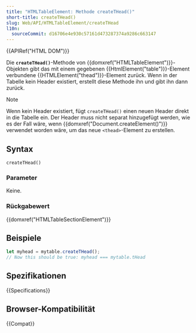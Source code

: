 ```yaml
---
title: "HTMLTableElement: Methode createTHead()"
short-title: createTHead()
slug: Web/API/HTMLTableElement/createTHead
l10n:
  sourceCommit: d16706e4e930c57161d473287374a9286c663147
---
```


{{APIRef("HTML DOM")}}

Die **`createTHead()`**-Methode von
{{domxref("HTMLTableElement")}}-Objekten gibt das mit einem gegebenen {{HtmlElement("table")}}-Element verbundene {{HTMLElement("thead")}}-Element zurück. Wenn in der Tabelle kein Header existiert, erstellt diese Methode ihn und gibt ihn dann zurück.

> [!NOTE]
> Wenn kein Header existiert, fügt `createTHead()` einen neuen
> Header direkt in die Tabelle ein. Der Header muss nicht separat hinzugefügt werden, wie es der Fall wäre, wenn {{domxref("Document.createElement()")}} verwendet worden wäre, um das neue `<thead>`-Element zu erstellen.

## Syntax

```js-nolint
createTHead()
```

### Parameter

Keine.

### Rückgabewert

{{domxref("HTMLTableSectionElement")}}

## Beispiele

```js
let myhead = mytable.createTHead();
// Now this should be true: myhead === mytable.tHead
```

## Spezifikationen

{{Specifications}}

## Browser-Kompatibilität

{{Compat}}
